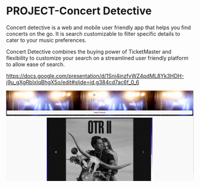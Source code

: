 # PROJECT-Concert Detective

Concert detective is a web and mobile user friendly app that helps you find concerts on the go. It is search customizable to filter specific details to cater to your music preferences.

Concert Detective combines the buying power of TicketMaster and flexibility to customize your search on a streamlined user friendly platform to allow ease of search.

https://docs.google.com/presentation/d/1Sni4inzfvWZ4pdML8Yk3HDH-j9u_gXgRbIxlqBhgX5o/edit#slide=id.g384cd7ac6f_0_6

![screenshot](/public/assets/images/concert.PNG)
